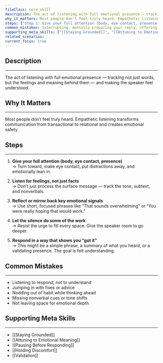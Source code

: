 ```yaml
---
fileClass: core_skill
description: The act of listening with full emotional presence — tracking not just words, but the feelings and meaning behind them — and making the speaker feel understood.
why_it_matters: Most people don’t feel truly heard. Empathetic listening transforms communication from transactional to relational and creates emotional safety.
steps: ["Step 1: Give your full attention (body, eye contact, presence)\r", "Step 2: Listen for feelings, not just facts\r", "Step 3: Reflect or mirror back key emotional signals\r", "Step 4: Let the silence do some of the work\r", "Step 1: I see what’s happening in you", "Step 5: Respond in a way that shows you “got it”\r"]
common_mistakes: Interrupting, mentally preparing your reply, offering advice too early, nodding without actual presence, or missing the emotional cues under the words.
supporting_meta_skills: ["[[Staying Grounded]]", "[[Attuning to Emotional Meaning]]", "[[Pausing Before Responding]]", "[[Holding Discomfort]]"]
related_scenarios: 
current_focus: true
---
```


## Description
---
The act of listening with full emotional presence — tracking not just words, but the feelings and meaning behind them — and making the speaker feel understood.

## Why It Matters
---
Most people don’t feel truly heard. Empathetic listening transforms communication from transactional to relational and creates emotional safety.

## Steps
---
1. **Give your full attention (body, eye contact, presence)**  
   → Turn toward, make eye contact, put distractions away, and emotionally lean in.

2. **Listen for feelings, not just facts**  
   → Don’t just process the surface message — track the tone, subtext, and nonverbals.

3. **Reflect or mirror back key emotional signals**  
   → Use short, focused phrases like “That sounds overwhelming” or “You were really hoping that would work.”

4. **Let the silence do some of the work**  
   → Resist the urge to fill every space. Give the speaker room to go deeper.

5. **Respond in a way that shows you “got it”**  
   → This might be a simple phrase, a summary of what you heard, or a validating presence. The goal is felt understanding.

## Common Mistakes
---
- Listening to respond, not to understand
- Jumping in with fixes or advice
- Nodding out of habit while thinking ahead
- Missing nonverbal cues or tone shifts
- Not leaving space for emotional depth

## Supporting Meta Skills
---
- [[Staying Grounded]]
- [[Attuning to Emotional Meaning]]
- [[Pausing Before Responding]]
- [[Holding Discomfort]]
- [[Validation]]
